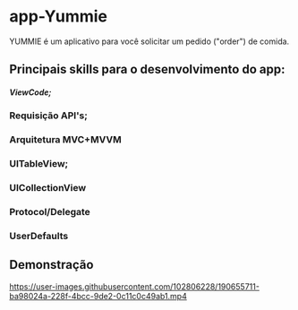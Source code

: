 # app-Yummie
YUMMIE é um aplicativo para você solicitar um pedido ("order") de comida.

## Principais skills para o desenvolvimento do app:
##### ViewCode;
### Requisição API's;
### Arquitetura MVC+MVVM
### UITableView;
### UICollectionView
### Protocol/Delegate
### UserDefaults

## Demonstração
https://user-images.githubusercontent.com/102806228/190655711-ba98024a-228f-4bcc-9de2-0c11c0c49ab1.mp4
